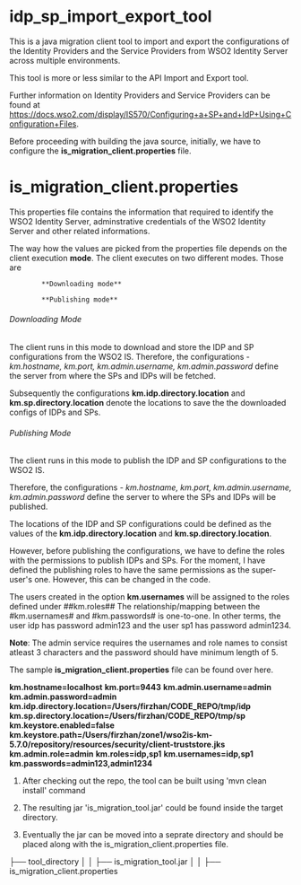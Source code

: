 # idp_sp_import_export_tool

This is a java migration client tool to import and export the configurations of the Identity Providers and the Service Providers from WSO2 Identity Server across multiple environments. 

This tool is more or less similar to the API Import and Export tool.

Further information on Identity Providers and Service Providers can be found at https://docs.wso2.com/display/IS570/Configuring+a+SP+and+IdP+Using+Configuration+Files.

Before proceeding with building the java source, initially, we have to configure the **is_migration_client.properties** file.

# is_migration_client.properties

This properties file contains the information that required to identify the WSO2 Identity Server, adminstrative credentials of the WSO2 Identity Server and other related informations.

The way how the values are picked from the properties file depends on the client execution **mode**. The client executes on two different modes. Those are

            **Downloading mode**
            
            **Publishing mode**
            
###### Downloading Mode

The client runs in this mode to download and store the IDP and SP configurations from the WSO2 IS. Therefore, the configurations - *km.hostname, km.port, km.admin.username, km.admin.password* define the server from where the SPs and IDPs will be fetched. 

Subsequently the configurations **km.idp.directory.location** and **km.sp.directory.location** denote the locations to save the the downloaded configs of IDPs and SPs.


###### Publishing Mode

The client runs in this mode to publish the IDP and SP configurations to the WSO2 IS. 

Therefore, the configurations - *km.hostname, km.port, km.admin.username, km.admin.password* define the server to where the SPs and IDPs will be published.

The locations of the IDP and SP configurations could be defined as the values of the **km.idp.directory.location** and **km.sp.directory.location**. 

However, before publishing the configurations, we have to define the roles with the permissions to publish IDPs and SPs.
For the moment, I have defined the publishing roles to have the same permissions as the super-user's one. However, this can be changed in the code. 

The users created in the option **km.usernames** will be assigned to the roles defined under ##km.roles##
The relationship/mapping between the #km.usernames# and #km.passwords# is one-to-one. 
In other terms, the user idp has password admin123 and the user sp1 has password admin1234.

**Note**: 
The admin service requires the usernames and role names to consist atleast 3 characters and the password should have 
minimum length of 5. 


The sample  **is_migration_client.properties** file can be found over here.

**km.hostname=localhost**
**km.port=9443**
**km.admin.username=admin**
**km.admin.password=admin**
**km.idp.directory.location=/Users/firzhan/CODE_REPO/tmp/idp**
**km.sp.directory.location=/Users/firzhan/CODE_REPO/tmp/sp**
**km.keystore.enabled=false**
**km.keystore.path=/Users/firzhan/zone1/wso2is-km-5.7.0/repository/resources/security/client-truststore.jks**
**km.admin.role=admin**
**km.roles=idp,sp1**
**km.usernames=idp,sp1**
**km.passwords=admin123,admin1234**


1) After checking out the repo, the tool can be built using 'mvn clean install' command

2) The resulting jar 'is_migration_tool.jar' could be found inside the target directory.

3) Eventually the jar can be moved into a seprate directory and should be placed along with the is_migration_client.properties 
   file.
   
├── tool_directory
│   │   ├── is_migration_tool.jar
│   │   ├── is_migration_client.properties
 
 
 

